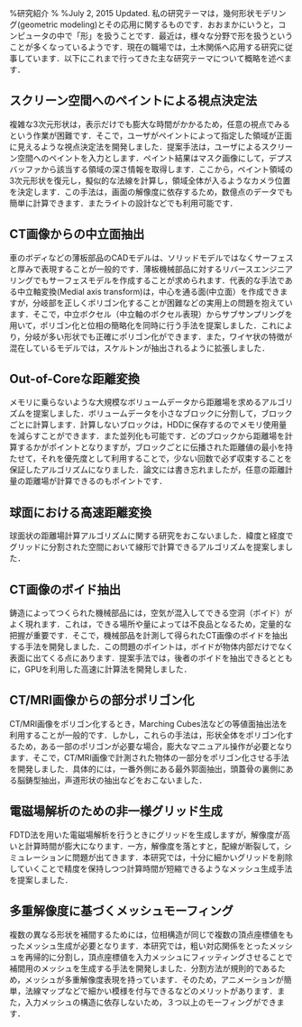 %研究紹介
%
%July 2, 2015 Updated.
私の研究テーマは，幾何形状モデリング(geometric modeling)とその応用に関するものです．おおまかにいうと，コンピュータの中で「形」を扱うことです．最近は，様々な分野で形を扱うということが多くなっているようです．現在の職場では，土木関係へ応用する研究に従事しています．以下にこれまで行ってきた主な研究テーマについて概略を述べます．

## スクリーン空間へのペイントによる視点決定法

複雑な3次元形状は，表示だけでも膨大な時間がかかるため，任意の視点でみるという作業が困難です．そこで，ユーザがペイントによって指定した領域が正面に見えるような視点決定法を開発しました．提案手法は，ユーザによるスクリーン空間へのペイントを入力とします．ペイント結果はマスク画像にして，デプスバッファから該当する領域の深さ情報を取得します．ここから，ペイント領域の3次元形状を復元し，擬似的な法線を計算し，領域全体が入るようなカメラ位置を決定します．この手法は，画面の解像度に依存するため，数億点のデータでも簡単に計算できます．またライトの設計などでも利用可能です．

## CT画像からの中立面抽出

車のボディなどの薄板部品のCADモデルは、ソリッドモデルではなくサーフェスと厚みで表現することが一般的です．薄板機械部品に対するリバースエンジニアリングでもサーフェスモデルを作成することが求められます．代表的な手法である中立軸変換(Medial axis transform)は，中心を通る面(中立面）を作成できますが，分岐部を正しくポリゴン化することが困難などの実用上の問題を抱えています．そこで，中立ボクセル（中立軸のボクセル表現）からサブサンプリングを用いて，ポリゴン化と位相の簡略化を同時に行う手法を提案しました．これにより，分岐が多い形状でも正確にポリゴン化ができます．また，ワイヤ状の特徴が混在しているモデルでは，スケルトンが抽出されるように拡張しました．

## Out-of-Coreな距離変換

メモリに乗らないような大規模なボリュームデータから距離場を求めるアルゴリズムを提案しました．ボリュームデータを小さなブロックに分割して，ブロックごとに計算します．計算しないブロックは，HDDに保存するのでメモリ使用量を減らすことができます．また並列化も可能です．どのブロックから距離場を計算するかがポイントとなりますが，ブロックごとに伝播された距離値の最小を持たせて，それを優先度として利用することで，少ない回数で必ず収束することを保証したアルゴリズムになりました．論文には書き忘れましたが，任意の距離計量の距離場が計算できるのもポイントです．

## 球面における高速距離変換

球面状の距離場計算アルゴリズムに関する研究をおこないました．緯度と経度でグリッドに分割された空間において線形で計算できるアルゴリズムを提案しました．

## CT画像のボイド抽出

鋳造によってつくられた機械部品には，空気が混入してできる空洞（ボイド）がよく現れます．これは，できる場所や量によっては不良品となるため，定量的な把握が重要です．そこで，機械部品を計測して得られたCT画像のボイドを抽出する手法を開発しました．この問題のポイントは，ボイドが物体内部だけでなく表面に出てくる点にあります．提案手法では，後者のボイドを抽出できるとともに，GPUを利用した高速に計算法を開発しました．

## CT/MRI画像からの部分ポリゴン化

CT/MRI画像をポリゴン化するとき，Marching Cubes法などの等値面抽出法を利用することが一般的です．しかし，これらの手法は，形状全体をポリゴン化するため，ある一部のポリゴンが必要な場合，膨大なマニュアル操作が必要となります．そこで，CT/MRI画像で計測された物体の一部分をポリゴン化させる手法を開発しました．具体的には，一番外側にある最外郭面抽出，頭蓋骨の裏側にある脳鋳型抽出，声道形状の抽出などをおこないました．

## 電磁場解析のための非一様グリッド生成

FDTD法を用いた電磁場解析を行うときにグリッドを生成しますが，解像度が高いと計算時間が膨大になります．一方，解像度を落とすと，配線が断裂して，シミュレーションに問題が出てきます．本研究では，十分に細かいグリッドを削除していくことで精度を保持しつつ計算時間が短縮できるようなメッシュ生成手法を提案しました．

## 多重解像度に基づくメッシュモーフィング

複数の異なる形状を補間するためには，位相構造が同じで複数の頂点座標値をもったメッシュ生成が必要となります．本研究では，粗い対応関係をとったメッシュを再帰的に分割し，頂点座標値を入力メッシュにフィッティングさせることで補間用のメッシュを生成する手法を開発しました．分割方法が規則的であるため，メッシュが多重解像度表現を持っています．そのため，アニメーションが簡単，法線マップなどで細かい模様を付与できるなどのメリットがあります．また，入力メッシュの構造に依存しないため，３つ以上のモーフィングができます．
